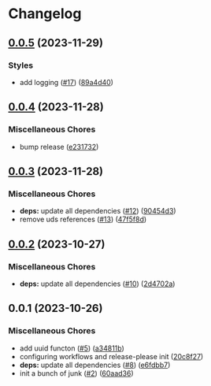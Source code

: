 # Changelog

## [0.0.5](https://github.com/defenseunicorns/delivery-aws-iac-utils/compare/v0.0.4...v0.0.5) (2023-11-29)


### Styles

* add logging ([#17](https://github.com/defenseunicorns/delivery-aws-iac-utils/issues/17)) ([89a4d40](https://github.com/defenseunicorns/delivery-aws-iac-utils/commit/89a4d40b6459a960f64971386d4b90e0928bd5ef))

## [0.0.4](https://github.com/defenseunicorns/delivery-aws-iac-utils/compare/v0.0.3...v0.0.4) (2023-11-28)


### Miscellaneous Chores

* bump release ([e231732](https://github.com/defenseunicorns/delivery-aws-iac-utils/commit/e231732485bc9e2c1dcb28882b6d9588d272cc9f))

## [0.0.3](https://github.com/defenseunicorns/delivery-aws-iac-utils/compare/v0.0.2...v0.0.3) (2023-11-28)


### Miscellaneous Chores

* **deps:** update all dependencies ([#12](https://github.com/defenseunicorns/delivery-aws-iac-utils/issues/12)) ([90454d3](https://github.com/defenseunicorns/delivery-aws-iac-utils/commit/90454d308f8480ad21fba22fc19b949d8a8cbbd1))
* remove uds references ([#13](https://github.com/defenseunicorns/delivery-aws-iac-utils/issues/13)) ([47f5f8d](https://github.com/defenseunicorns/delivery-aws-iac-utils/commit/47f5f8dcf20757e3a471716fd9ae77004e058259))

## [0.0.2](https://github.com/defenseunicorns/delivery-aws-iac-utils/compare/v0.0.1...v0.0.2) (2023-10-27)


### Miscellaneous Chores

* **deps:** update all dependencies ([#10](https://github.com/defenseunicorns/delivery-aws-iac-utils/issues/10)) ([2d4702a](https://github.com/defenseunicorns/delivery-aws-iac-utils/commit/2d4702aa8ffd337f7cd2db0176b7cca9458a24b2))

## 0.0.1 (2023-10-26)


### Miscellaneous Chores

* add uuid functon ([#5](https://github.com/defenseunicorns/delivery-aws-iac-utils/issues/5)) ([a34811b](https://github.com/defenseunicorns/delivery-aws-iac-utils/commit/a34811b383566fe54a13706477325795156b26e3))
* configuring workflows and release-please init ([20c8f27](https://github.com/defenseunicorns/delivery-aws-iac-utils/commit/20c8f27d7884deaf72c9894e8498f1f75dbe3d5d))
* **deps:** update all dependencies ([#8](https://github.com/defenseunicorns/delivery-aws-iac-utils/issues/8)) ([e6fdbb7](https://github.com/defenseunicorns/delivery-aws-iac-utils/commit/e6fdbb743f119321dd87751e912be14cc9e17d77))
* init a bunch of junk ([#2](https://github.com/defenseunicorns/delivery-aws-iac-utils/issues/2)) ([60aad36](https://github.com/defenseunicorns/delivery-aws-iac-utils/commit/60aad36d34b423bc7bbee22fb68a4c7561cc6a86))
